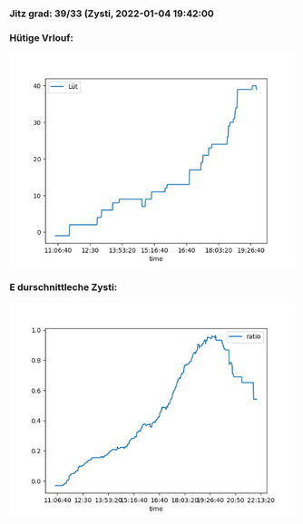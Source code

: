 ### Jitz grad: 39/33 (Zysti, 2022-01-04 19:42:00

### Hütige Vrlouf:
![Graph](Today.png)

### E durschnittleche Zysti:
![Graph](Zysti.png)